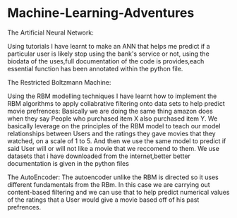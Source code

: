 # Machine-Learning-Adventures


The Artificial Neural Network:

Using tutorials I have learnt to make an ANN that helps me predict if a particular user is likely stop using the bank's service or not, using the biodata of the uses,full documentation of the code is provides,each essential function has been annotated within the python file.


The Restricted Boltzmann Machine:

Using the RBM modelling techniques I have learnt how to implement the RBM algorithms to apply collabrative filtering onto data sets to help predict movie prefrences:
  Basically we are doing the same thing amazon does when they say People who purchased item X also purchased item Y.
  We basically leverage on the principles of the RBM model to teach our model relationships between Users and the ratings
  they gave movies that they watched, on a scale of 1 to 5. And then we use the same model to predict if said User will or 
  will not like a movie that we reccomend to them. We use datasets that i have downloaded from the internet,better
  better documentation is given in the python files
  
The AutoEncoder:
  The autoencoder unlike the RBM is directed so it uses different fundamentals from the RBm. In this case we are carrying out content-based   filtering and  we can use that to help predict numerical values of the ratings that a User would 
  give a movie based off of his past prefrences.

